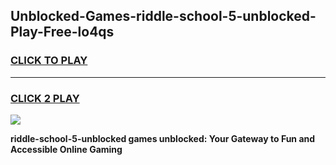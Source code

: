 
## Unblocked-Games-riddle-school-5-unblocked-Play-Free-lo4qs
<h3>
<a href="https://premium76.site?title=riddle-school-5-unblocked&ref=23A">CLICK TO PLAY</a></h3>
<hr>

<h3>
<a href="https://premium76.site?title=riddle-school-5-unblocked&ref=23A">CLICK 2 PLAY</a>
  
</h3>

<a href="https://premium76.site?title=riddle-school-5-unblocked&ref=23A"><img src="https://clearcache.store/games.png"></a>


**riddle-school-5-unblocked games unblocked: Your Gateway to Fun and Accessible Online Gaming**
